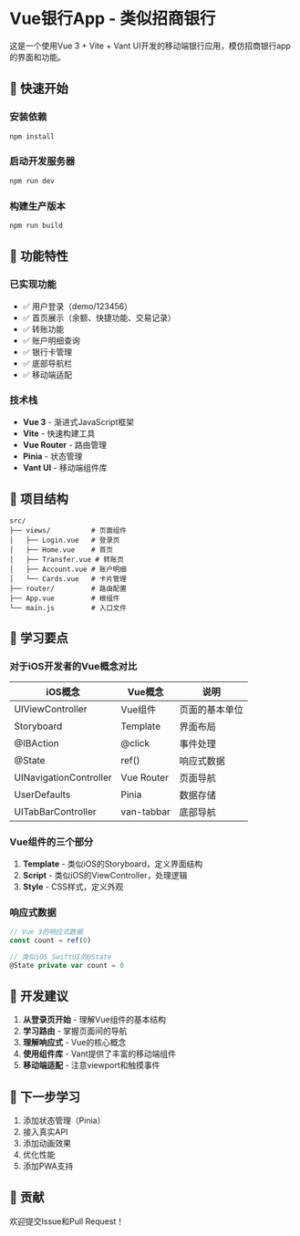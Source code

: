 # Vue银行App - 类似招商银行

这是一个使用Vue 3 + Vite + Vant UI开发的移动端银行应用，模仿招商银行app的界面和功能。

## 🚀 快速开始

### 安装依赖
```bash
npm install
```

### 启动开发服务器
```bash
npm run dev
```

### 构建生产版本
```bash
npm run build
```

## 📱 功能特性

### 已实现功能
- ✅ 用户登录（demo/123456）
- ✅ 首页展示（余额、快捷功能、交易记录）
- ✅ 转账功能
- ✅ 账户明细查询
- ✅ 银行卡管理
- ✅ 底部导航栏
- ✅ 移动端适配

### 技术栈
- **Vue 3** - 渐进式JavaScript框架
- **Vite** - 快速构建工具
- **Vue Router** - 路由管理
- **Pinia** - 状态管理
- **Vant UI** - 移动端组件库

## 📂 项目结构

```
src/
├── views/          # 页面组件
│   ├── Login.vue   # 登录页
│   ├── Home.vue    # 首页
│   ├── Transfer.vue # 转账页
│   ├── Account.vue # 账户明细
│   └── Cards.vue   # 卡片管理
├── router/         # 路由配置
├── App.vue         # 根组件
└── main.js         # 入口文件
```

## 🎯 学习要点

### 对于iOS开发者的Vue概念对比

| iOS概念 | Vue概念 | 说明 |
|---------|---------|------|
| UIViewController | Vue组件 | 页面的基本单位 |
| Storyboard | Template | 界面布局 |
| @IBAction | @click | 事件处理 |
| @State | ref() | 响应式数据 |
| UINavigationController | Vue Router | 页面导航 |
| UserDefaults | Pinia | 数据存储 |
| UITabBarController | van-tabbar | 底部导航 |

### Vue组件的三个部分
1. **Template** - 类似iOS的Storyboard，定义界面结构
2. **Script** - 类似iOS的ViewController，处理逻辑
3. **Style** - CSS样式，定义外观

### 响应式数据
```javascript
// Vue 3的响应式数据
const count = ref(0)

// 类似iOS SwiftUI的@State
@State private var count = 0
```

## 🔧 开发建议

1. **从登录页开始** - 理解Vue组件的基本结构
2. **学习路由** - 掌握页面间的导航
3. **理解响应式** - Vue的核心概念
4. **使用组件库** - Vant提供了丰富的移动端组件
5. **移动端适配** - 注意viewport和触摸事件

## 📖 下一步学习

1. 添加状态管理（Pinia）
2. 接入真实API
3. 添加动画效果
4. 优化性能
5. 添加PWA支持

## 🤝 贡献

欢迎提交Issue和Pull Request！